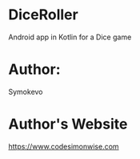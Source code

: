 # DiceRoller
Android app in Kotlin for a Dice game

# Author:
Symokevo

# Author's Website
https://www.codesimonwise.com
